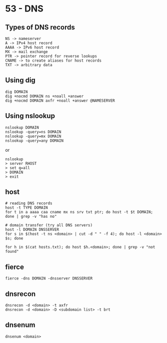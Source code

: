 # 53 - DNS

## Types of DNS records

```
NS -> nameserver
A -> IPv4 host record
AAAA -> IPv6 host record
MX -> mail exchange
PTR -> pointer record for reverse lookups
CNAME -> to create aliases for host records
TXT -> arbitrary data
```

## Using dig

```
dig DOMAIN
dig +nocmd DOMAIN ns +noall +answer
dig +nocmd DOMAIN axfr +noall +answer @NAMESERVER
```

## Using nslookup

```
nslookup DOMAIN
nslookup -query=ns DOMAIN
nslookup -query=mx DOMAIN
nslookup -query=any DOMAIN
```

or

```
nslookup
> server RHOST
> set q=all
> DOMAIN
> exit
```

## host

```
# reading DNS records
host -t TYPE DOMAIN
for t in a aaaa caa cname mx ns srv txt ptr; do host -t $t DOMAIN; done | grep -v "has no"

# domain transfer (try all DNS servers)
host -l DOMAIN DNSSERVER
for s in $(host -t ns <domain> | cut -d " " -f 4); do host -l <domain> $s; done

for h in $(cat hosts.txt); do host $h.<domain>; done | grep -v "not found"
```

## fierce

```
fierce -dns DOMAIN -dnsserver DNSSERVER
```

## dnsrecon

```
dnsrecon -d <domain> -t axfr
dnsrecon -d <domain> -D <subdomain list> -t brt
```

## dnsenum

```
dnsenum <domain>
```

